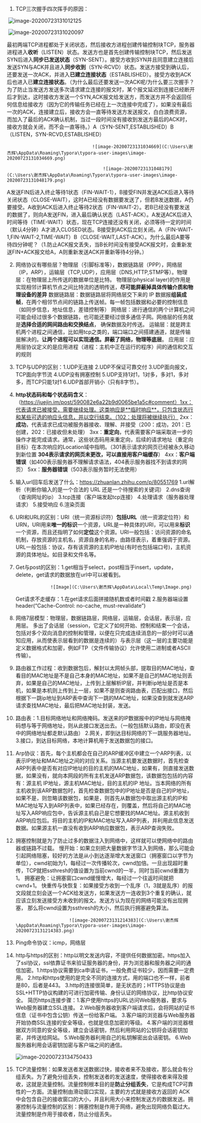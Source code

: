 1. TCP三次握手四次挥手的原因：

   

​                               ![image-20200723131012125](C:\Users\谢杰辉\AppData\Roaming\Typora\typora-user-images\image-20200723131012125.png)

​											![image-20200723131020097](C:\Users\谢杰辉\AppData\Roaming\Typora\typora-user-images\image-20200723131020097.png)



 

最初两端TCP进程都处于关闭状态，然后接收方进程创建传输控制块TCP，服务器进程进入**收听**（LISTEN）状态。发送方也是首先创建传输控制块TCP，然后发送SYN后进入**同步已发送状态**（SYN-SENT）。接受方收到SYN并且同意建立连接后发送SYN与ACK并且进入**同步收到**（SYN-RCVD）状态。发送方接受到确认后，还要发送一次ACK，并进入**已建立连接状态**（ESTABLISHED）。接受方收到ACK后也进入已**建立连接状态**。（为什么最后还要发送一次ACK呢/为什么要三次握手？为了防止当发送方发送多次请求建立连接的报文时，某个报文延迟到连接已经断开后才到达，这时接收方发送一个SYN,ACK报文给发送方，而发送方并不会返回任何信息给接收方（因为它的传输任务已经在上一次连接中完成了），如果没有最后一次的ACK，连接建立后，接收方会一直等待发送方发送报文，白白浪费资源，而加入了最后的ACK确认机制，当过一段时间没有接收到发送方最后的ACK时，接收方就会关闭，而不会一直等待。）A（SYN-SENT,ESTABLISHED）B（LISTEN，SYN-RCVD,ESTABLISHED）

 									![image-20200723131034669](C:\Users\谢杰辉\AppData\Roaming\Typora\typora-user-images\image-20200723131034669.png)

 										![image-20200723131048179](C:\Users\谢杰辉\AppData\Roaming\Typora\typora-user-images\image-20200723131048179.png)

A发送FIN后进入终止等待1状态（FIN-WAIT-1），B接受FIN并发送ACK后进入等待关闭状态（CLOSE-WAIT），这时A已经没有数据要发送了，但若B发送数据，A仍要接受。A收到ACK后进入终止等待2状态（FIN-WAIT-2）。若B已经没有要发送的数据了，则向A发送FIN，进入最后确认状态（LAST-ACK）。A发送ACK后进入时间等待（TIME-WAIT）状态，现在TCP连接还没有关闭，必须等待一定的时间（默认4分钟）A才进入CLOSED状态。B接受到ACK后立刻关闭。A（FIN-WAIT-1,FIN-WAIT-2,TIME-WAIT）B（CLOSE-WAIT,LAST-ACK）。为什么最后A要等待四分钟呢？（1.防止ACK报文丢失，当B长时间没有接受ACK报文时，会重新发送FIN+ACK报文给A，A则重新发送ACK并重新等待4分钟。）

2. 网络协议有哪些层？物理层（引脚标准等），数据链路层（PPP），网络层（IP，ARP），运输层（TCP,UDP），应用层（DNS,HTTP,STMP等）。物理层：在物理层上所传送的数据单位是比特。 物理层(physical layer)的作用是实现相邻计算机节点之间比特流的透明传送，**尽可能屏蔽掉具体传输介质和物理设备的差异**  数据链路层：数据链路层将网络层交下来的 IP 数据报**组装成帧**，在两个相邻节点间的链路上传送帧。每一帧包括数据和必要的控制信息（如同步信息，地址信息，差错控制等） 网络层：进行通信的两个计算机之间可能会经过很多个数据链路，也可能还要经过很多通信子网。网络层的任务就是**选择合适的网间路由和交换结点**， 确保数据及时传送。  运输层：就是跨主机两个进程之间通信，比如用tcp之类的，端口端口之间搭建通道，就是传输层解决的。**让两个进程可以实现通信。屏蔽了网络，物理等底层**。  应用层：应用层协议定义的是应用进程（进程：主机中正在运行的程序）间的通信和交互的规则

3. TCP与UDP的区别：1.UDP无连接  2.UDP不保证可靠交付  3.UDP面向报文，TCP面向字节流  4.UDP没有拥塞控制  5.UDP支持1对1，1对多，多对1，多对多，而TCP只能1对1 6.UDP首部开销小（只有8字节）。

4. **http状态码和每个状态码含义**：（https://juejin.im/post/590082e6a22b9d0065be1a5c#comment）1xx：代表请求已被接受，需要继续处理。这类响应是**临时响应**，只包含状态行和某些可选的响应头信息，并以空行结束。（102：处理将被继续执行）  2xx：**成功**，代表请求已成功被服务器接收、理解、并接受（200：成功，201：已创建，202：已接收但未处理）  3xx：**重定向**，代表需要客户端采取进一步的操作才能完成请求。通常，这些状态码用来重定向，后续的请求地址（重定向目标）在本次响应的Location域中指明。（301表示请求的网页已经被永久移动到新位置  **304表示请求的网页未更改，可以直接用客户端缓存**） 4xx：**客户端错误**（如400表示服务器不理解请求语法，404表示服务器找不到请求的网页）  5xx：**服务器错误**（503表示服务暂时无法使用）

5. 输入url回车后发送了什么：https://zhuanlan.zhihu.com/p/80551769 1.url解析（判断你输入的是一个合法的 URL 还是一个待搜索的关键词） 2.dns查询（查询网址的ip） 3.tcp连接（客户端发起tcp连接）  4.处理请求（服务器处理请求）  5.接受响应  6.渲染页面

6. URI和URL的区别：URI（统一资源标识符）**包括URL**（统一资源定位符）和URN，URI用来**唯一的标识**一个资源，URL是一种具体的URI，可以用来**标识**一个资源，而且还指明了如何**定位**这个资源。URI一般包括：访问资源的命名机制，存放资源的主机名，资源自身的名称，由路径表示，着重强调于资源。 URL一般包括：协议，存有该资源的主机IP地址(有时也包括端口号)，主机资源的具体地址。如目录和文件名等。

7. Get与post的区别：1.get相当于select，post相当于insert，update，delete，get请求的数据放在url中可以被看到。

    				![Image](C:\Users\谢杰辉\AppData\Local\Temp\Image.png)

   Get请求不走缓存：1.在get请求后面拼接随机数或者时间戳  2.服务器端设置header(“Cache-Control: no-cache, must-revalidate”)

8. 网络7层模型：物理层，数据链路层，网络层，运输层，会话层，表示层，应用层。 多出了会话层（session，它定义了如何开始、控制和结束一个会话，包括对多个双向消息的控制和管理，以便在只完成连续消息的一部分时可以通知应用，从而使表示层看到的数据是连续的）与表示层（这一层的主要功能是定义数据格式和加密，例如FTP（文件传输协议）允许使用二进制或者ASCII传输）。

9. 路由器工作过程：收到数据包后，解封以太网帧头部，提取目的MAC地址，查看目的MAC地址是不是自己本身的MAC地址，如果不是自己的MAC地址则丢弃，如果是自己的MAC地址，上传到上层解析IP层，并判断ip地址是否是本机，如果是本机则上传到上一层，如果不是则查询路由表，匹配出接口，然后根据下一跳ip地址到ARP表中查询下一跳的MAC地址，如果没查到就发送ARP请求查找MAC地址，最后把MAC地址封装，发送。

10. 路由表：1.目标网络地址和网络掩码。发送来的IP数据报中的IP地址与网络掩码想与等于网络地址，则从此接口发送出去。（一般包括默认路由，即没在表中的网络地址都走默认路由） 2.网关，即到达目标网络的下一跳服务器地址。 3.接口，到达目标网络，本地计算机用于发送数据包的接口。

11. Arp协议：首先，每个主机都会在自己的ARP缓冲区中建立一个ARP列表，以表示IP地址和MAC地址之间的对应关系。当源主机要发送数据时，首先检查ARP列表中是否有对应IP地址的目的主机的MAC地址，如果有，则直接发送数据，如果没有，就向本网段的所有主机发送ARP数据包，该数据包包括的内容有：源主机 IP地址，源主机MAC地址，目的主机的IP 地址。当本网络的所有主机收到该ARP数据包时，首先检查数据包中的IP地址是否是自己的IP地址，如果不是，则忽略该数据包，如果是，则首先从数据包中取出源主机的IP和MAC地址写入到ARP列表中，如果已经存在，则覆盖，然后将自己的MAC地址写入ARP响应包中，告诉源主机自己是它想要找的MAC地址。源主机收到ARP响应包后。将目的主机的IP和MAC地址写入ARP列表，并利用此信息发送数据。如果源主机一直没有收到ARP响应数据包，表示ARP查询失败。

12. 拥塞控制就是为了防止过多的数据注入到网络中，这样就可以使网络中的路由器或链路不过载。 慢开始：如果立刻把大量数据字节注入到网络，那么可能会引起网络阻塞，较好的方法是从小到达逐渐增大发送窗口（拥塞窗口以字节为单位），cwnd初始为1，每经过一次传播轮次，cwnd加倍。一旦出现超时重传，TCP就把ssthresh的值设置为当前cwnd的一半，同时当前cwnd重置为1。  拥塞避免：让拥塞窗口cwnd缓慢增大，每经过一个往返时间就把cwnd+1。  快重传与快恢复：如果接受方收到一个乱序（1，3就是乱序）的报文段就立刻会送一个ACK给发送方，如果发送方一连收到3个重复的确认，就应该立刻发送接受方未收到的报文。发送方认为现在的网络可能没有出现拥塞， 那么将cwnd设置为ssthresh的大小，然后执行拥塞避免算法。

     						![image-20200723131214383](C:\Users\谢杰辉\AppData\Roaming\Typora\typora-user-images\image-20200723131214383.png)

13. Ping命令协议：icmp，网络层

14. http与https的区别：http以明文发送内容，不提供任何数据加密。https加入了ssl协议，ssl依靠证书来验证服务器的身份，并为浏览器和服务器之间的通信加密。1.https协议需要到ca申请证书，一般免费证书较少，因而需要一定费用。 2.http和https使用的是完全不同的连接方式，用的端口也不一样，前者是80，后者是443。  3.http的连接很简单，是无状态的；HTTPS协议是由SSL+HTTP协议构建的可进行加密传输、身份认证的网络协议，比http协议安全。   简历https连接步骤：1.客户使用https的URL访问Web服务器，要求与Web服务器建立SSL连接。 2.Web服务器收到客户端请求后，会将网站的证书信息（证书中包含公钥）传送一份给客户端。 3.客户端的浏览器与Web服务器开始协商SSL连接的安全等级，也就是信息加密的等级。 4.客户端的浏览器根据双方同意的安全等级，建立会话密钥，然后利用网站的公钥将会话密钥加密，并传送给网站。 5.Web服务器利用自己的私钥解密出会话密钥。  6.Web服务器利用会话密钥加密与客户端之间的通信。

     ![image-20200723134750433](C:\Users\谢杰辉\AppData\Roaming\Typora\typora-user-images\image-20200723134750433.png)

15. TCP流量控制：如果发送者发送数据过快，接收者来不及接收，那么就会有分组丢失。为了避免分组丢失，控制发送者的发送速度，使得接收者来得及接收，这就是流量控制。流量控制根本目的是**防止分组丢失**，它是构成TCP可靠性的一方面。流量控制由滑动窗口实现，主要的方式就是接收方返回的 ACK 中会包含自己的接收窗口的大小，并且利用大小来控制发送方的数据发送。拥塞控制与流量控制的区别：拥塞控制是作用于网络，避免出现网络负载过大。流量控制是作用于接收者，防止分组丢失。